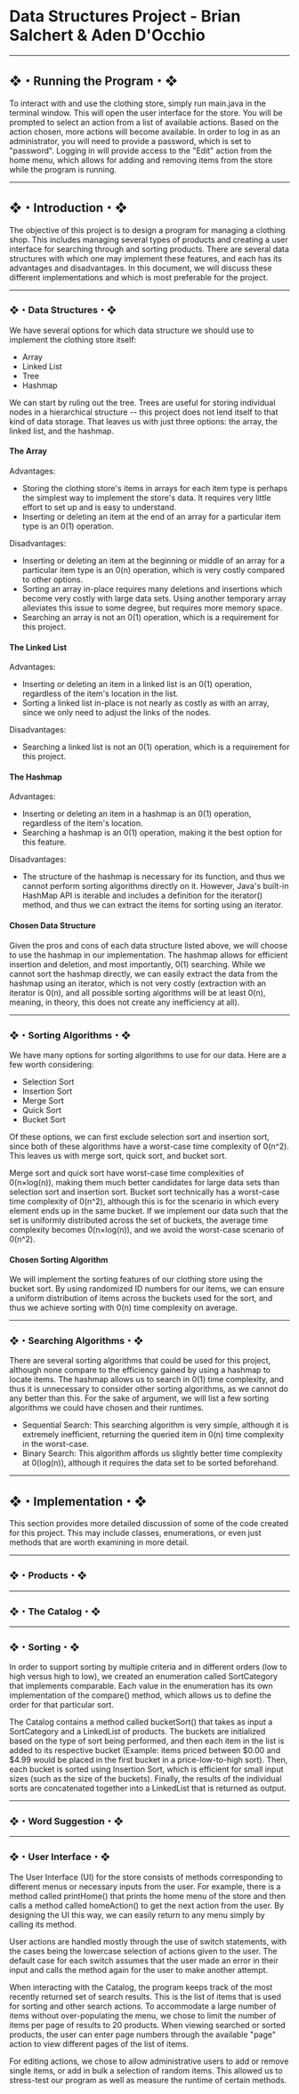 # Data Structures Project - Brian Salchert & Aden D'Occhio

---

## ❖・Running the Program・❖

To interact with and use the clothing store, simply run main.java in the terminal window. This will open the user interface for the store. You will be prompted to select an action from a list of available actions. Based on the action chosen, more actions will become available. In order to log in as an administrator, you will need to provide a password, which is set to "password". Logging in will provide access to the "Edit" action from the home menu, which allows for adding and removing items from the store while the program is running.

---

## ❖・Introduction・❖

The objective of this project is to design a program for managing a clothing shop. This includes managing several types of products and creating a user interface for searching through and sorting products. There are several data structures with which one may implement these features, and each has its advantages and disadvantages. In this document, we will discuss these different implementations and which is most preferable for the project.

---

### ❖・Data Structures・❖

We have several options for which data structure we should use to implement the clothing store itself:

* Array
* Linked List
* Tree
* Hashmap

We can start by ruling out the tree. Trees are useful for storing individual nodes in a hierarchical structure -- this project does not lend itself to that kind of data storage. That leaves us with just three options: the array, the linked list, and the hashmap.

#### The Array

Advantages:

* Storing the clothing store's items in arrays for each item type is perhaps the simplest way to implement the store's data. It requires very little effort to set up and is easy to understand.
* Inserting or deleting an item at the end of an array for a particular item type is an 0(1) operation.

Disadvantages:

* Inserting or deleting an item at the beginning or middle of an array for a particular item type is an 0(n) operation, which is very costly compared to other options.
* Sorting an array in-place requires many deletions and insertions which become very costly with large data sets. Using another temporary array alleviates this issue to some degree, but requires more memory space.
* Searching an array is not an 0(1) operation, which is a requirement for this project.

#### The Linked List

Advantages:

* Inserting or deleting an item in a linked list is an 0(1) operation, regardless of the item's location in the list.
* Sorting a linked list in-place is not nearly as costly as with an array, since we only need to adjust the links of the nodes.

Disadvantages:

* Searching a linked list is not an 0(1) operation, which is a requirement for this project.

#### The Hashmap

Advantages:

* Inserting or deleting an item in a hashmap is an 0(1) operation, regardless of the item's location.
* Searching a hashmap is an 0(1) operation, making it the best option for this feature.

Disadvantages:

* The structure of the hashmap is necessary for its function, and thus we cannot perform sorting algorithms directly on it. However, Java's built-in HashMap API is iterable and includes a definition for the iterator() method, and thus we can extract the items for sorting using an iterator.

#### Chosen Data Structure

Given the pros and cons of each data structure listed above, we will choose to use the hashmap in our implementation. The hashmap allows for efficient insertion and deletion, and most importantly, 0(1) searching. While we cannot sort the hashmap directly, we can easily extract the data from the hashmap using an iterator, which is not very costly (extraction with an iterator is 0(n), and all possible sorting algorithms will be at least 0(n), meaning, in theory, this does not create any inefficiency at all).

---

### ❖・Sorting Algorithms・❖

We have many options for sorting algorithms to use for our data. Here are a few worth considering:

* Selection Sort
* Insertion Sort
* Merge Sort
* Quick Sort
* Bucket Sort

Of these options, we can first exclude selection sort and insertion sort, since both of these algorithms have a worst-case time complexity of 0(n^2). This leaves us with merge sort, quick sort, and bucket sort.

Merge sort and quick sort have worst-case time complexities of 0(n×log(n)), making them much better candidates for large data sets than selection sort and insertion sort. Bucket sort technically has a worst-case time complexity of 0(n^2), although this is for the scenario in which every element ends up in the same bucket. If we implement our data such that the set is uniformly distributed across the set of buckets, the average time complexity becomes 0(n×log(n)), and we avoid the worst-case scenario of 0(n^2).

#### Chosen Sorting Algorithm

We will implement the sorting features of our clothing store using the bucket sort. By using randomized ID numbers for our items, we can ensure a uniform distribution of items across the buckets used for the sort, and thus we achieve sorting with 0(n) time complexity on average.

---

### ❖・Searching Algorithms・❖

There are several sorting algorithms that could be used for this project, although none compare to the efficiency gained by using a hashmap to locate items. The hashmap allows us to search in 0(1) time complexity, and thus it is unnecessary to consider other sorting algorithms, as we cannot do any better than this. For the sake of argument, we will list a few sorting algorithms we could have chosen and their runtimes.

* Sequential Search: This searching algorithm is very simple, although it is extremely inefficient, returning the queried item in 0(n) time complexity in the worst-case.
* Binary Search: This algorithm affords us slightly better time complexity at 0(log(n)), although it requires the data set to be sorted beforehand.

---

## ❖・Implementation・❖

This section provides more detailed discussion of some of the code created for this project. This may include classes, enumerations, or even just methods that are worth examining in more detail.

---

### ❖・Products・❖



---

### ❖・The Catalog・❖



---

### ❖・Sorting・❖

In order to support sorting by multiple criteria and in different orders (low to high versus high to low), we created an enumeration called SortCategory that implements comparable. Each value in the enumeration has its own implementation of the compare() method, which allows us to define the order for that particular sort.

The Catalog contains a method called bucketSort() that takes as input a SortCategory and a LinkedList of products. The buckets are initialized based on the type of sort being performed, and then each item in the list is added to its respective bucket (Example: items priced between $0.00 and $4.99 would be placed in the first bucket in a price-low-to-high sort). Then, each bucket is sorted using Insertion Sort, which is efficient for small input sizes (such as the size of the buckets). Finally, the results of the individual sorts are concatenated together into a LinkedList that is returned as output.

---

### ❖・Word Suggestion・❖



---

### ❖・User Interface・❖

The User Interface (UI) for the store consists of methods corresponding to different menus or necessary inputs from the user. For example, there is a method called printHome() that prints the home menu of the store and then  calls a method called homeAction() to get the next action from the user. By designing the UI this way, we can easily return to any menu simply by calling its method.

User actions are handled mostly through the use of switch statements, with the cases being the lowercase selection of actions given to the user. The default case for each switch assumes that the user made an error in their input and calls the method again for the user to make another attempt.

When interacting with the Catalog, the program keeps track of the most recently returned set of search results. This is the list of items that is used for sorting and other search actions. To accommodate a large number of items without over-populating the menu, we chose to limit the number of items per page of results to 20 products. When viewing searched or sorted products, the user can enter page numbers through the available "page" action to view different pages of the list of items.

For editing actions, we chose to allow administrative users to add or remove single items, or add in bulk a selection of random items. This allowed us to stress-test our program as well as measure the runtime of certain methods.

